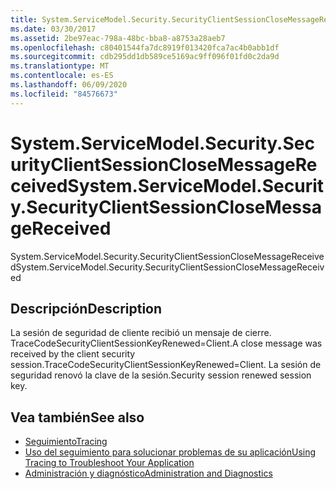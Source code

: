 ```yaml
---
title: System.ServiceModel.Security.SecurityClientSessionCloseMessageReceived
ms.date: 03/30/2017
ms.assetid: 2be97eac-798a-48bc-bba8-a8753a28aeb7
ms.openlocfilehash: c80401544fa7dc8919f013420fca7ac4b0abb1df
ms.sourcegitcommit: cdb295dd1db589ce5169ac9ff096f01fd0c2da9d
ms.translationtype: MT
ms.contentlocale: es-ES
ms.lasthandoff: 06/09/2020
ms.locfileid: "84576673"
---
```

# <a name="systemservicemodelsecuritysecurityclientsessionclosemessagereceived"></a><span data-ttu-id="b592a-102">System.ServiceModel.Security.SecurityClientSessionCloseMessageReceived</span><span class="sxs-lookup"><span data-stu-id="b592a-102">System.ServiceModel.Security.SecurityClientSessionCloseMessageReceived</span></span>
<span data-ttu-id="b592a-103">System.ServiceModel.Security.SecurityClientSessionCloseMessageReceived</span><span class="sxs-lookup"><span data-stu-id="b592a-103">System.ServiceModel.Security.SecurityClientSessionCloseMessageReceived</span></span>  
  
## <a name="description"></a><span data-ttu-id="b592a-104">Descripción</span><span class="sxs-lookup"><span data-stu-id="b592a-104">Description</span></span>  
 <span data-ttu-id="b592a-105">La sesión de seguridad de cliente recibió un mensaje de cierre. TraceCodeSecurityClientSessionKeyRenewed=Client.</span><span class="sxs-lookup"><span data-stu-id="b592a-105">A close message was received by the client security session.TraceCodeSecurityClientSessionKeyRenewed=Client.</span></span> <span data-ttu-id="b592a-106">La sesión de seguridad renovó la clave de la sesión.</span><span class="sxs-lookup"><span data-stu-id="b592a-106">Security session renewed session key.</span></span>  
  
## <a name="see-also"></a><span data-ttu-id="b592a-107">Vea también</span><span class="sxs-lookup"><span data-stu-id="b592a-107">See also</span></span>

- [<span data-ttu-id="b592a-108">Seguimiento</span><span class="sxs-lookup"><span data-stu-id="b592a-108">Tracing</span></span>](index.md)
- [<span data-ttu-id="b592a-109">Uso del seguimiento para solucionar problemas de su aplicación</span><span class="sxs-lookup"><span data-stu-id="b592a-109">Using Tracing to Troubleshoot Your Application</span></span>](using-tracing-to-troubleshoot-your-application.md)
- [<span data-ttu-id="b592a-110">Administración y diagnóstico</span><span class="sxs-lookup"><span data-stu-id="b592a-110">Administration and Diagnostics</span></span>](../index.md)
